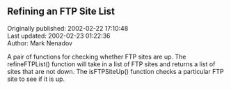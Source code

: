 ## Refining an FTP Site List  
Originally published: 2002-02-22 17:10:48  
Last updated: 2002-02-23 01:22:36  
Author: Mark Nenadov  
  
A pair of functions for checking whether FTP sites are up. The refineFTPList() function will take in a list of FTP sites and returns a list of sites that are not down. The isFTPSiteUp() function checks a particular FTP site to see if it is up.